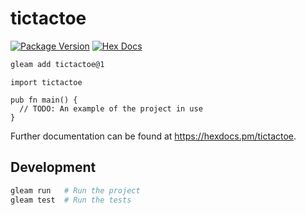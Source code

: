 # tictactoe

[![Package Version](https://img.shields.io/hexpm/v/tictactoe)](https://hex.pm/packages/tictactoe)
[![Hex Docs](https://img.shields.io/badge/hex-docs-ffaff3)](https://hexdocs.pm/tictactoe/)

```sh
gleam add tictactoe@1
```
```gleam
import tictactoe

pub fn main() {
  // TODO: An example of the project in use
}
```

Further documentation can be found at <https://hexdocs.pm/tictactoe>.

## Development

```sh
gleam run   # Run the project
gleam test  # Run the tests
```
